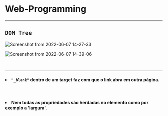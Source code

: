 # Web-Programming
---

## `DOM Tree`

![Screenshot from 2022-06-07 14-27-33](https://user-images.githubusercontent.com/66181571/172445724-084da23a-af11-4d33-b64a-a8ed0490b931.png)

![Screenshot from 2022-06-07 14-39-06](https://user-images.githubusercontent.com/66181571/172447574-f3e0a7cb-ad51-46e6-805c-ffd27ae0e908.png)

</br>

---
<ui>

#### <li> `"_blank"` dentro de um target faz com que o link abra em outra página.

</br>

#### <li> Nem todas as propriedades são herdadas no elemento como por exemplo a 'largura'.

</ui>
